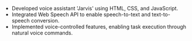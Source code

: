 - Developed voice assistant 'Jarvis' using HTML, CSS, and JavaScript.
- Integrated Web Speech API to enable speech-to-text and text-to-speech conversion.
- Implemented voice-controlled features, enabling task execution through natural voice commands.
